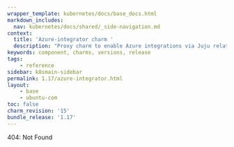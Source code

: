 ```yaml
---
wrapper_template: kubernetes/docs/base_docs.html
markdown_includes:
  nav: kubernetes/docs/shared/_side-navigation.md
context:
  title: 'Azure-integrator charm '
  description: "Proxy charm to enable Azure integrations via Juju relations.\n"
keywords: component, charms, versions, release
tags:
    - reference
sidebar: k8smain-sidebar
permalink: 1.17/azure-integrator.html
layout:
    - base
    - ubuntu-com
toc: false
charm_revision: '15'
bundle_release: '1.17'
---
```

404: Not Found
